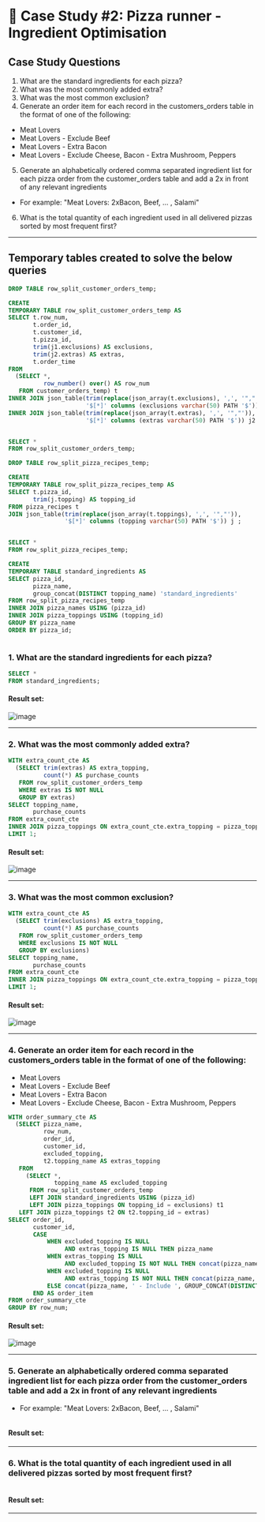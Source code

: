 # :pizza: Case Study #2: Pizza runner - Ingredient Optimisation

## Case Study Questions

1. What are the standard ingredients for each pizza?
2. What was the most commonly added extra?
3. What was the most common exclusion?
4. Generate an order item for each record in the customers_orders table in the format of one of the following:
- Meat Lovers
- Meat Lovers - Exclude Beef
- Meat Lovers - Extra Bacon
- Meat Lovers - Exclude Cheese, Bacon - Extra Mushroom, Peppers
5. Generate an alphabetically ordered comma separated ingredient list for each pizza order from the customer_orders table and add a 2x in front of any relevant ingredients
- For example: "Meat Lovers: 2xBacon, Beef, ... , Salami"
6. What is the total quantity of each ingredient used in all delivered pizzas sorted by most frequent first?

***

## Temporary tables created to solve the below queries

```sql
DROP TABLE row_split_customer_orders_temp;

CREATE
TEMPORARY TABLE row_split_customer_orders_temp AS
SELECT t.row_num,
       t.order_id,
       t.customer_id,
       t.pizza_id,
       trim(j1.exclusions) AS exclusions,
       trim(j2.extras) AS extras,
       t.order_time
FROM
  (SELECT *,
          row_number() over() AS row_num
   FROM customer_orders_temp) t
INNER JOIN json_table(trim(replace(json_array(t.exclusions), ',', '","')),
                      '$[*]' columns (exclusions varchar(50) PATH '$')) j1
INNER JOIN json_table(trim(replace(json_array(t.extras), ',', '","')),
                      '$[*]' columns (extras varchar(50) PATH '$')) j2 ;


SELECT *
FROM row_split_customer_orders_temp;
``` 

```sql
DROP TABLE row_split_pizza_recipes_temp;

CREATE
TEMPORARY TABLE row_split_pizza_recipes_temp AS
SELECT t.pizza_id,
       trim(j.topping) AS topping_id
FROM pizza_recipes t
JOIN json_table(trim(replace(json_array(t.toppings), ',', '","')),
                '$[*]' columns (topping varchar(50) PATH '$')) j ;


SELECT *
FROM row_split_pizza_recipes_temp;
``` 

```sql
CREATE
TEMPORARY TABLE standard_ingredients AS
SELECT pizza_id,
       pizza_name,
       group_concat(DISTINCT topping_name) 'standard_ingredients'
FROM row_split_pizza_recipes_temp
INNER JOIN pizza_names USING (pizza_id)
INNER JOIN pizza_toppings USING (topping_id)
GROUP BY pizza_name
ORDER BY pizza_id;
``` 

```sql

``` 


###  1. What are the standard ingredients for each pizza?

```sql
SELECT *
FROM standard_ingredients;
``` 
	
#### Result set:
![image](https://user-images.githubusercontent.com/77529445/167685439-27c169a5-dd82-4b60-bc4a-82f73f694b3a.png)

***

###  2. What was the most commonly added extra?

```sql
WITH extra_count_cte AS
  (SELECT trim(extras) AS extra_topping,
          count(*) AS purchase_counts
   FROM row_split_customer_orders_temp
   WHERE extras IS NOT NULL
   GROUP BY extras)
SELECT topping_name,
       purchase_counts
FROM extra_count_cte
INNER JOIN pizza_toppings ON extra_count_cte.extra_topping = pizza_toppings.topping_id
LIMIT 1;
``` 
	
#### Result set:
![image](https://user-images.githubusercontent.com/77529445/167685675-148a98ac-ea68-4978-8536-91ff5425f505.png)

***

###  3. What was the most common exclusion?

```sql
WITH extra_count_cte AS
  (SELECT trim(exclusions) AS extra_topping,
          count(*) AS purchase_counts
   FROM row_split_customer_orders_temp
   WHERE exclusions IS NOT NULL
   GROUP BY exclusions)
SELECT topping_name,
       purchase_counts
FROM extra_count_cte
INNER JOIN pizza_toppings ON extra_count_cte.extra_topping = pizza_toppings.topping_id
LIMIT 1;
``` 
	
#### Result set:
![image](https://user-images.githubusercontent.com/77529445/167685795-8a0ae1c6-0447-4e1f-aa84-70c68407549b.png)

***

###  4. Generate an order item for each record in the customers_orders table in the format of one of the following:
- Meat Lovers
- Meat Lovers - Exclude Beef
- Meat Lovers - Extra Bacon
- Meat Lovers - Exclude Cheese, Bacon - Extra Mushroom, Peppers

```sql
WITH order_summary_cte AS
  (SELECT pizza_name,
          row_num,
          order_id,
          customer_id,
          excluded_topping,
          t2.topping_name AS extras_topping
   FROM
     (SELECT *,
             topping_name AS excluded_topping
      FROM row_split_customer_orders_temp
      LEFT JOIN standard_ingredients USING (pizza_id)
      LEFT JOIN pizza_toppings ON topping_id = exclusions) t1
   LEFT JOIN pizza_toppings t2 ON t2.topping_id = extras)
SELECT order_id,
       customer_id,
       CASE
           WHEN excluded_topping IS NULL
                AND extras_topping IS NULL THEN pizza_name
           WHEN extras_topping IS NULL
                AND excluded_topping IS NOT NULL THEN concat(pizza_name, ' - Exclude ', GROUP_CONCAT(DISTINCT excluded_topping))
           WHEN excluded_topping IS NULL
                AND extras_topping IS NOT NULL THEN concat(pizza_name, ' - Include ', GROUP_CONCAT(DISTINCT extras_topping))
           ELSE concat(pizza_name, ' - Include ', GROUP_CONCAT(DISTINCT extras_topping), ' - Exclude ', GROUP_CONCAT(DISTINCT excluded_topping))
       END AS order_item
FROM order_summary_cte
GROUP BY row_num;
``` 
	
#### Result set:
![image](https://user-images.githubusercontent.com/77529445/167685922-38e6d766-7159-401d-9ba9-361113965dc5.png)

***

###  5. Generate an alphabetically ordered comma separated ingredient list for each pizza order from the customer_orders table and add a 2x in front of any relevant ingredients
- For example: "Meat Lovers: 2xBacon, Beef, ... , Salami"

```sql

``` 
	
#### Result set:

***

###  6. What is the total quantity of each ingredient used in all delivered pizzas sorted by most frequent first?

```sql

``` 
	
#### Result set:

***
